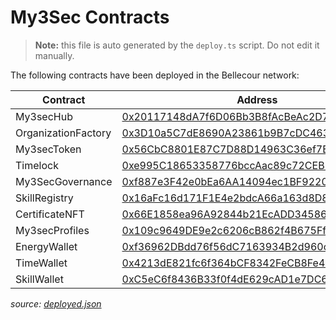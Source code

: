 
  # My3Sec Contracts
  > **Note:** this file is auto generated by the `deploy.ts` script. Do not edit it manually.

  The following contracts have been deployed in the Bellecour network:

  | Contract            | Address                                                                                                                                           |
  | ------------------- | ------------------------------------------------------------------------------------------------------------------------------------------------- |
  | My3secHub           | [0x20117148dA7f6D06Bb3B8fAcBeAc2D7f6e8f9B10](https://blockscout-bellecour.iex.ec/address/0x20117148dA7f6D06Bb3B8fAcBeAc2D7f6e8f9B10/transactions) |
  | OrganizationFactory | [0x3D10a5C7dE8690A23861b9B7cDC463abE1552625](https://blockscout-bellecour.iex.ec/address/0x3D10a5C7dE8690A23861b9B7cDC463abE1552625/transactions) |
  | My3secToken         | [0x56CbC8801E87C7D88D14963C36ef7EAc328Fa827](https://blockscout-bellecour.iex.ec/address/0x56CbC8801E87C7D88D14963C36ef7EAc328Fa827/transactions) |
  | Timelock            | [0xe995C18653358776bccAac89c72CEB27477718a2](https://blockscout-bellecour.iex.ec/address/0xe995C18653358776bccAac89c72CEB27477718a2/transactions) |
  | My3SecGovernance    | [0xf887e3F42e0bEa6AA14094ec1BF922050BDBcFA7](https://blockscout-bellecour.iex.ec/address/0xf887e3F42e0bEa6AA14094ec1BF922050BDBcFA7/transactions) |
  | SkillRegistry       | [0x16aFc16d171F1E4e2bdcA66a163d8D8fd4bd7D45](https://blockscout-bellecour.iex.ec/address/0x16aFc16d171F1E4e2bdcA66a163d8D8fd4bd7D45/transactions) |
  | CertificateNFT      | [0x66E1858ea96A92844b21EcADD3458691570F612c](https://blockscout-bellecour.iex.ec/address/0x66E1858ea96A92844b21EcADD3458691570F612c/transactions) |
  | My3secProfiles      | [0x109c9649DE9e2c6206cB862f4B675Ff925E78037](https://blockscout-bellecour.iex.ec/address/0x109c9649DE9e2c6206cB862f4B675Ff925E78037/transactions) |
  | EnergyWallet        | [0xf36962DBdd76f56dC7163934B2d960c51a52e51b](https://blockscout-bellecour.iex.ec/address/0xf36962DBdd76f56dC7163934B2d960c51a52e51b/transactions) |
  | TimeWallet          | [0x4213dE821fc6f364bCF8342FeCB8Fe4346b2ca98](https://blockscout-bellecour.iex.ec/address/0x4213dE821fc6f364bCF8342FeCB8Fe4346b2ca98/transactions) |
  | SkillWallet         | [0xC5eC6f8436B33f0f4dE629cAD1e7DC689f224E26](https://blockscout-bellecour.iex.ec/address/0xC5eC6f8436B33f0f4dE629cAD1e7DC689f224E26/transactions) |

*source: [deployed.json](./deployed.json)*
